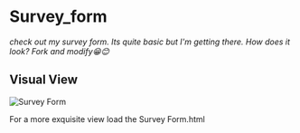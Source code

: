 # Survey_form
<i>check out my survey form. Its quite basic but I'm getting there. How does it look? Fork and modify😁😊</i>
<h2>Visual View</h2>

![Survey Form](https://user-images.githubusercontent.com/60319503/110203043-3377f780-7e6c-11eb-8d2a-7c17bdc6112a.JPG)

For a more exquisite view load the Survey Form.html 
